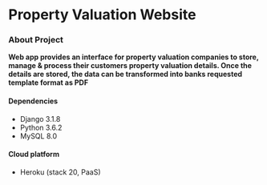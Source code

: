 # Property Valuation Website

### About Project
**Web app provides an interface for property valuation companies to store, manage & process their customers property valuation details. Once the details are stored, the data can be transformed into banks requested template format as PDF**

#### Dependencies
- Django 3.1.8
- Python 3.6.2
- MySQL 8.0

#### Cloud platform
- Heroku (stack 20, PaaS)

